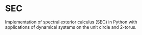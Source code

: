 # SEC
Implementation of spectral exterior calculus (SEC) in Python with applications of dynamical systems on the unit circle and 2-torus.
